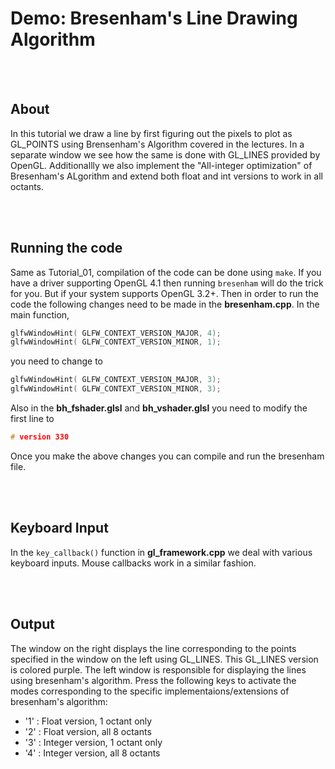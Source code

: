 # Demo: Bresenham's Line Drawing Algorithm

<br>
<br>

## About

In this tutorial we draw a line by first figuring out the pixels to plot as GL_POINTS using Brensenham's Algorithm covered in the lectures. In a separate window we see how the same is done with GL_LINES provided by OpenGL. Additionallly we also implement the "All-integer optimization" of Bresenham's ALgorithm and extend both float and int versions to work in all octants.


<br>
<br>

## Running the code
Same as Tutorial_01, compilation of the code can be done using `make`.
If you have a driver supporting OpenGL 4.1 then running `bresenham` will do the trick for you. But if your system supports OpenGL 3.2+. Then in order to run the code the following changes need to be made in the **bresenham.cpp**. In the main function,

```cpp
glfwWindowHint( GLFW_CONTEXT_VERSION_MAJOR, 4);
glfwWindowHint( GLFW_CONTEXT_VERSION_MINOR, 1);
```

you need to change to

```cpp
glfwWindowHint( GLFW_CONTEXT_VERSION_MAJOR, 3);
glfwWindowHint( GLFW_CONTEXT_VERSION_MINOR, 3);
```

Also in the **bh_fshader.glsl** and **bh_vshader.glsl** you need to modify the first line to
```cpp
# version 330
```

Once you make the above changes you can compile and run the bresenham file.

<br>
<br>


## Keyboard Input

In the `key_callback()` function in **gl_framework.cpp** we deal with various keyboard inputs. Mouse callbacks work in a similar fashion.

<br>
<br>


## Output

The window on the right displays the line corresponding to the points specified in the window on the left using GL_LINES. This GL_LINES version is colored purple. The left window is responsible for displaying the lines using bresenham's algorithm. Press the following keys to activate the modes corresponding to the specific implementaions/extensions of bresenham's algorithm:

* '1' : Float version, 1 octant only
* '2' : Float version, all 8 octants
* '3' : Integer version, 1 octant only
* '4' : Integer version, all 8 octants


